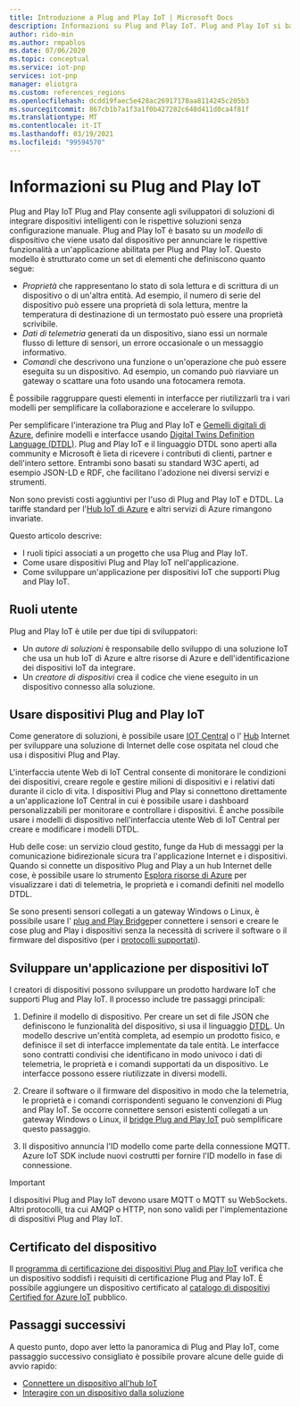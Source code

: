 ```yaml
---
title: Introduzione a Plug and Play IoT | Microsoft Docs
description: Informazioni su Plug and Play IoT. Plug and Play IoT si basa su un linguaggio di modellazione aperto che consente ai dispositivi IoT intelligenti di dichiarare le proprie funzionalità. I dispositivi IoT presentano tale dichiarazione, definita modello di dispositivo, quando si connettono alle soluzioni cloud. La soluzione cloud può quindi riconoscere automaticamente il dispositivo e iniziare a interagire con esso, tutto senza scrivere codice.
author: rido-min
ms.author: rmpablos
ms.date: 07/06/2020
ms.topic: conceptual
ms.service: iot-pnp
services: iot-pnp
manager: eliotgra
ms.custom: references_regions
ms.openlocfilehash: dcdd19faec5e428ac26917178aa8114245c205b3
ms.sourcegitcommit: 867cb1b7a1f3a1f0b427282c648d411d0ca4f81f
ms.translationtype: MT
ms.contentlocale: it-IT
ms.lasthandoff: 03/19/2021
ms.locfileid: "99594570"
---
```

# <a name="what-is-iot-plug-and-play"></a>Informazioni su Plug and Play IoT

Plug and Play IoT Plug and Play consente agli sviluppatori di soluzioni di integrare dispositivi intelligenti con le rispettive soluzioni senza configurazione manuale. Plug and Play IoT è basato su un _modello_ di dispositivo che viene usato dal dispositivo per annunciare le rispettive funzionalità a un'applicazione abilitata per Plug and Play IoT. Questo modello è strutturato come un set di elementi che definiscono quanto segue:

- _Proprietà_ che rappresentano lo stato di sola lettura e di scrittura di un dispositivo o di un'altra entità. Ad esempio, il numero di serie del dispositivo può essere una proprietà di sola lettura, mentre la temperatura di destinazione di un termostato può essere una proprietà scrivibile.
- _Dati di telemetria_ generati da un dispositivo, siano essi un normale flusso di letture di sensori, un errore occasionale o un messaggio informativo.
- _Comandi_ che descrivono una funzione o un'operazione che può essere eseguita su un dispositivo. Ad esempio, un comando può riavviare un gateway o scattare una foto usando una fotocamera remota.

È possibile raggruppare questi elementi in interfacce per riutilizzarli tra i vari modelli per semplificare la collaborazione e accelerare lo sviluppo.

Per semplificare l'interazione tra Plug and Play IoT e [Gemelli digitali di Azure](../digital-twins/overview.md), definire modelli e interfacce usando [Digital Twins Definition Language (DTDL)](https://github.com/Azure/opendigitaltwins-dtdl). Plug and Play IoT e il linguaggio DTDL sono aperti alla community e Microsoft è lieta di ricevere i contributi di clienti, partner e dell'intero settore. Entrambi sono basati su standard W3C aperti, ad esempio JSON-LD e RDF, che facilitano l'adozione nei diversi servizi e strumenti.

Non sono previsti costi aggiuntivi per l'uso di Plug and Play IoT e DTDL. La tariffe standard per l'[Hub IoT di Azure](../iot-hub/about-iot-hub.md) e altri servizi di Azure rimangono invariate.

Questo articolo descrive:

- I ruoli tipici associati a un progetto che usa Plug and Play IoT.
- Come usare dispositivi Plug and Play IoT nell'applicazione.
- Come sviluppare un'applicazione per dispositivi IoT che supporti Plug and Play IoT.

## <a name="user-roles"></a>Ruoli utente

Plug and Play IoT è utile per due tipi di sviluppatori:

- Un _autore di soluzioni_ è responsabile dello sviluppo di una soluzione IoT che usa un hub IoT di Azure e altre risorse di Azure e dell'identificazione dei dispositivi IoT da integrare.
- Un _creatore di dispositivi_ crea il codice che viene eseguito in un dispositivo connesso alla soluzione.

## <a name="use-iot-plug-and-play-devices"></a>Usare dispositivi Plug and Play IoT

Come generatore di soluzioni, è possibile usare [IOT Central](../iot-central/core/overview-iot-central.md) o l' [Hub](../iot-hub/about-iot-hub.md) Internet per sviluppare una soluzione di Internet delle cose ospitata nel cloud che usa i dispositivi Plug and Play.

L'interfaccia utente Web di IoT Central consente di monitorare le condizioni dei dispositivi, creare regole e gestire milioni di dispositivi e i relativi dati durante il ciclo di vita. I dispositivi Plug and Play si connettono direttamente a un'applicazione IoT Central in cui è possibile usare i dashboard personalizzabili per monitorare e controllare i dispositivi. È anche possibile usare i modelli di dispositivo nell'interfaccia utente Web di IoT Central per creare e modificare i modelli DTDL.

Hub delle cose: un servizio cloud gestito, funge da Hub di messaggi per la comunicazione bidirezionale sicura tra l'applicazione Internet e i dispositivi. Quando si connette un dispositivo Plug and Play a un hub Internet delle cose, è possibile usare lo strumento [Esplora risorse di Azure](./howto-use-iot-explorer.md) per visualizzare i dati di telemetria, le proprietà e i comandi definiti nel modello DTDL.

Se sono presenti sensori collegati a un gateway Windows o Linux, è possibile usare l' [plug and Play Bridge](./concepts-iot-pnp-bridge.md)per connettere i sensori e creare le cose plug and Play i dispositivi senza la necessità di scrivere il software o il firmware del dispositivo (per i [protocolli supportati](./concepts-iot-pnp-bridge.md#supported-protocols-and-sensors)).

## <a name="develop-an-iot-device-application"></a>Sviluppare un'applicazione per dispositivi IoT

I creatori di dispositivi possono sviluppare un prodotto hardware IoT che supporti Plug and Play IoT. Il processo include tre passaggi principali:

1. Definire il modello di dispositivo. Per creare un set di file JSON che definiscono le funzionalità del dispositivo, si usa il linguaggio [DTDL](https://github.com/Azure/opendigitaltwins-dtdl). Un modello descrive un'entità completa, ad esempio un prodotto fisico, e definisce il set di interfacce implementate da tale entità. Le interfacce sono contratti condivisi che identificano in modo univoco i dati di telemetria, le proprietà e i comandi supportati da un dispositivo. Le interfacce possono essere riutilizzate in diversi modelli.

1. Creare il software o il firmware del dispositivo in modo che la telemetria, le proprietà e i comandi corrispondenti seguano le convenzioni di Plug and Play IoT. Se occorre connettere sensori esistenti collegati a un gateway Windows o Linux, il [bridge Plug and Play IoT](./concepts-iot-pnp-bridge.md) può semplificare questo passaggio.

1. Il dispositivo annuncia l'ID modello come parte della connessione MQTT. Azure IoT SDK include nuovi costrutti per fornire l'ID modello in fase di connessione.

> [!Important]
> I dispositivi Plug and Play IoT devono usare MQTT o MQTT su WebSockets. Altri protocolli, tra cui AMQP o HTTP, non sono validi per l'implementazione di dispositivi Plug and Play IoT.

## <a name="device-certification"></a>Certificato del dispositivo

Il [programma di certificazione dei dispositivi Plug and Play IoT](howto-certify-device.md) verifica che un dispositivo soddisfi i requisiti di certificazione Plug and Play IoT. È possibile aggiungere un dispositivo certificato al [catalogo di dispositivi Certified for Azure IoT](https://aka.ms/devicecatalog) pubblico.

## <a name="next-steps"></a>Passaggi successivi

A questo punto, dopo aver letto la panoramica di Plug and Play IoT, come passaggio successivo consigliato è possibile provare alcune delle guide di avvio rapido:

- [Connettere un dispositivo all'hub IoT](./quickstart-connect-device.md)
- [Interagire con un dispositivo dalla soluzione](./quickstart-service.md)
